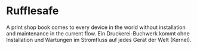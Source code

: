 # Rufflesafe
A print shop book comes to every device in the world without installation and maintenance in the current flow. Ein Druckerei-Buchwerk kommt ohne Installation und Wartungen im Stromfluss auf jedes Gerät der Welt (Kernel).
